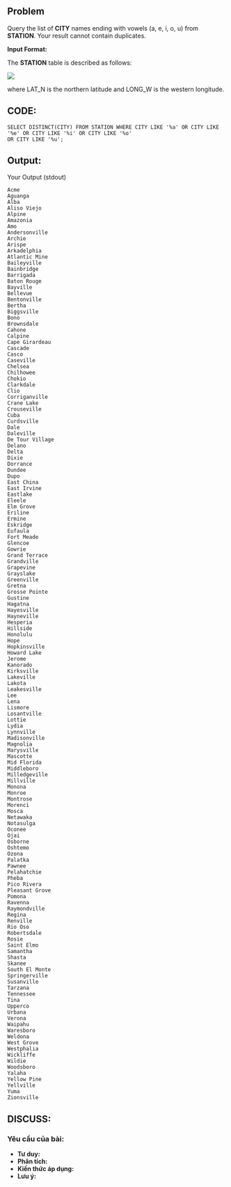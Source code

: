 ## Problem

 Query the list of **CITY** names ending with vowels (a, e, i, o, u) from **STATION**. Your result cannot contain duplicates.
 
 **Input Format:**
 
 The **STATION** table is described as follows:

![](https://s3.amazonaws.com/hr-challenge-images/9336/1449345840-5f0a551030-Station.jpg)

where LAT_N is the northern latitude and LONG_W is the western longitude.

## CODE:

    SELECT DISTINCT(CITY) FROM STATION WHERE CITY LIKE '%a' OR CITY LIKE '%e' OR CITY LIKE '%i' OR CITY LIKE '%o' 
    OR CITY LIKE '%u';
    
## Output:
Your Output (stdout)

    Acme 
    Aguanga 
    Alba 
    Aliso Viejo 
    Alpine 
    Amazonia 
    Amo 
    Andersonville 
    Archie 
    Arispe 
    Arkadelphia 
    Atlantic Mine 
    Baileyville 
    Bainbridge 
    Barrigada 
    Baton Rouge 
    Bayville 
    Bellevue 
    Bentonville 
    Bertha 
    Biggsville 
    Bono 
    Brownsdale 
    Cahone 
    Calpine 
    Cape Girardeau 
    Cascade 
    Casco 
    Caseville 
    Chelsea 
    Chilhowee 
    Chokio 
    Clarkdale 
    Clio 
    Corriganville 
    Crane Lake 
    Crouseville 
    Cuba 
    Curdsville 
    Dale 
    Daleville 
    De Tour Village 
    Delano 
    Delta 
    Dixie 
    Dorrance 
    Dundee 
    Dupo 
    East China 
    East Irvine 
    Eastlake 
    Eleele 
    Elm Grove 
    Eriline 
    Ermine 
    Eskridge 
    Eufaula 
    Fort Meade 
    Glencoe 
    Gowrie 
    Grand Terrace 
    Grandville 
    Grapevine 
    Grayslake 
    Greenville 
    Gretna 
    Grosse Pointe 
    Gustine 
    Hagatna 
    Hayesville 
    Hayneville 
    Hesperia 
    Hillside 
    Honolulu 
    Hope 
    Hopkinsville 
    Howard Lake 
    Jerome 
    Kanorado 
    Kirksville 
    Lakeville 
    Lakota 
    Leakesville 
    Lee 
    Lena 
    Lismore 
    Losantville 
    Lottie 
    Lydia 
    Lynnville 
    Madisonville 
    Magnolia 
    Marysville 
    Mascotte 
    Mid Florida 
    Middleboro 
    Milledgeville 
    Millville 
    Monona 
    Monroe 
    Montrose 
    Morenci 
    Mosca 
    Netawaka 
    Notasulga 
    Oconee 
    Ojai 
    Osborne 
    Oshtemo 
    Ozona 
    Palatka 
    Pawnee 
    Pelahatchie 
    Pheba 
    Pico Rivera 
    Pleasant Grove 
    Pomona 
    Ravenna 
    Raymondville 
    Regina 
    Renville 
    Rio Oso 
    Robertsdale 
    Rosie 
    Saint Elmo 
    Samantha 
    Shasta 
    Skanee 
    South El Monte 
    Springerville 
    Susanville 
    Tarzana 
    Tennessee 
    Tina 
    Upperco 
    Urbana 
    Verona 
    Waipahu 
    Waresboro 
    Weldona 
    West Grove 
    Westphalia 
    Wickliffe 
    Wildie 
    Woodsboro 
    Yalaha 
    Yellow Pine 
    Yellville 
    Yuma 
    Zionsville 
    
## DISCUSS:
### Yêu cầu của bài: 
- **Tư duy:** 
- **Phân tích:**
- **Kiến thức áp dụng:**
- **Lưu ý:**


